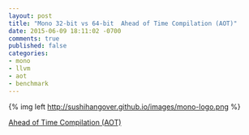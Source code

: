 ```yaml
---
layout: post
title: "Mono 32-bit vs 64-bit  Ahead of Time Compilation (AOT)"
date: 2015-06-09 18:11:02 -0700
comments: true
published: false
categories: 
- mono
- llvm
- aot
- benchmark
---
```

{% img left http://sushihangover.github.io/images/mono-logo.png %} 

[Ahead of Time Compilation (AOT)](http://www.mono-project.com/docs/advanced/runtime/docs/aot/)



